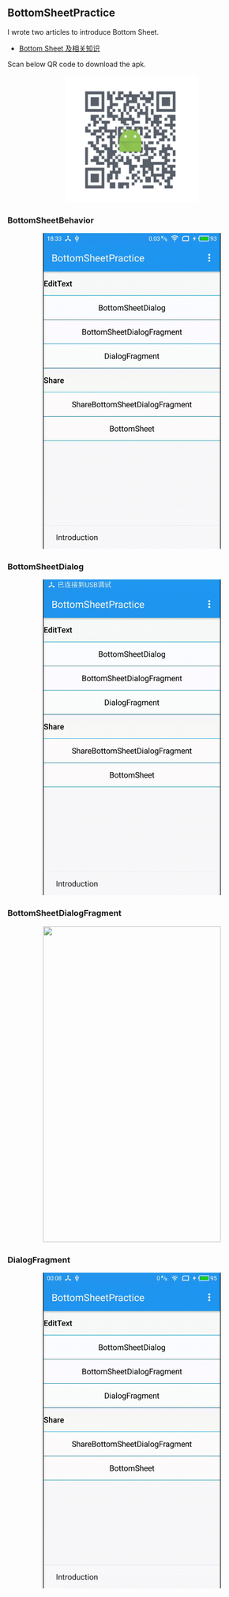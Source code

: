 ## BottomSheetPractice

I wrote two articles to introduce Bottom Sheet.

* [Bottom Sheet 及相关知识](http://lijiankun24.com/Bottom-Sheet-%E5%8F%8A%E7%9B%B8%E5%85%B3%E7%9F%A5%E8%AF%86/)

Scan below QR code to download the apk.
<div align=center>
    <img src="app_screenshot/QR.png" width="270" height="258"/>
</div>


### BottomSheetBehavior
<div align=center>
    <img src="app_screenshot/behavior.gif" width="360" height="640"/>
</div>

### BottomSheetDialog
<div align=center>
    <img src="app_screenshot/dialog.gif" width="360" height="640"/>
</div>

### BottomSheetDialogFragment
<div align=center>
    <img src="app_screenshot/dialogfragment.gif" width="360" height="640"/>
</div>

### DialogFragment
<div align=center>
    <img src="app_screenshot/dialogfragment1.gif" width="360" height="640"/>
</div>
